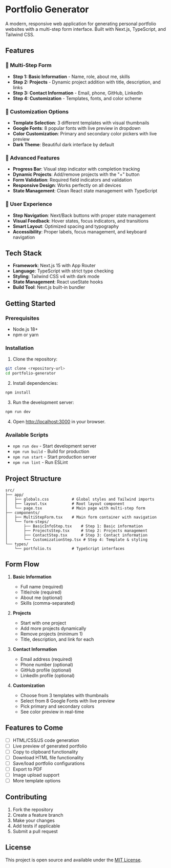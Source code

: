 # Portfolio Generator

A modern, responsive web application for generating personal portfolio websites with a multi-step form interface. Built with Next.js, TypeScript, and Tailwind CSS.

## Features

### 📝 Multi-Step Form
- **Step 1: Basic Information** - Name, role, about me, skills
- **Step 2: Projects** - Dynamic project addition with title, description, and links
- **Step 3: Contact Information** - Email, phone, GitHub, LinkedIn
- **Step 4: Customization** - Templates, fonts, and color scheme

### 🎨 Customization Options
- **Template Selection**: 3 different templates with visual thumbnails
- **Google Fonts**: 8 popular fonts with live preview in dropdown
- **Color Customization**: Primary and secondary color pickers with live preview
- **Dark Theme**: Beautiful dark interface by default

### 🚀 Advanced Features
- **Progress Bar**: Visual step indicator with completion tracking
- **Dynamic Projects**: Add/remove projects with the "+" button
- **Form Validation**: Required field indicators and validation
- **Responsive Design**: Works perfectly on all devices
- **State Management**: Clean React state management with TypeScript

### 📱 User Experience
- **Step Navigation**: Next/Back buttons with proper state management
- **Visual Feedback**: Hover states, focus indicators, and transitions
- **Smart Layout**: Optimized spacing and typography
- **Accessibility**: Proper labels, focus management, and keyboard navigation

## Tech Stack

- **Framework**: Next.js 15 with App Router
- **Language**: TypeScript with strict type checking
- **Styling**: Tailwind CSS v4 with dark mode
- **State Management**: React useState hooks
- **Build Tool**: Next.js built-in bundler

## Getting Started

### Prerequisites
- Node.js 18+ 
- npm or yarn

### Installation

1. Clone the repository:
```bash
git clone <repository-url>
cd portfolio-generator
```

2. Install dependencies:
```bash
npm install
```

3. Run the development server:
```bash
npm run dev
```

4. Open [http://localhost:3000](http://localhost:3000) in your browser.

### Available Scripts

- `npm run dev` - Start development server
- `npm run build` - Build for production
- `npm run start` - Start production server
- `npm run lint` - Run ESLint

## Project Structure

```
src/
├── app/
│   ├── globals.css          # Global styles and Tailwind imports
│   ├── layout.tsx           # Root layout component
│   └── page.tsx             # Main page with multi-step form
├── components/
│   ├── MultiStepForm.tsx    # Main form container with navigation
│   └── form-steps/
│       ├── BasicInfoStep.tsx    # Step 1: Basic information
│       ├── ProjectsStep.tsx     # Step 2: Projects management
│       ├── ContactStep.tsx      # Step 3: Contact information
│       └── CustomizationStep.tsx # Step 4: Template & styling
└── types/
    └── portfolio.ts         # TypeScript interfaces
```

## Form Flow

1. **Basic Information**
   - Full name (required)
   - Title/role (required)
   - About me (optional)
   - Skills (comma-separated)

2. **Projects**
   - Start with one project
   - Add more projects dynamically
   - Remove projects (minimum 1)
   - Title, description, and link for each

3. **Contact Information**
   - Email address (required)
   - Phone number (optional)
   - GitHub profile (optional)
   - LinkedIn profile (optional)

4. **Customization**
   - Choose from 3 templates with thumbnails
   - Select from 8 Google Fonts with live preview
   - Pick primary and secondary colors
   - See color preview in real-time

## Features to Come

- [ ] HTML/CSS/JS code generation
- [ ] Live preview of generated portfolio
- [ ] Copy to clipboard functionality
- [ ] Download HTML file functionality
- [ ] Save/load portfolio configurations
- [ ] Export to PDF
- [ ] Image upload support
- [ ] More template options

## Contributing

1. Fork the repository
2. Create a feature branch
3. Make your changes
4. Add tests if applicable
5. Submit a pull request

## License

This project is open source and available under the [MIT License](LICENSE).
